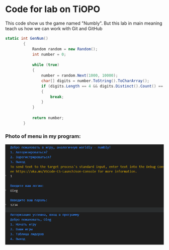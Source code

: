 # Code for lab on TiOPO
This code show us the game named "Numbly". But this lab in main meaning teach us how we can work with Git and GitHub


````C#
static int GenNum()
        {
            Random random = new Random();
            int number = 0;

            while (true)
            {
                number = random.Next(1000, 10000);
                char[] digits = number.ToString().ToCharArray();
                if (digits.Length == 4 && digits.Distinct().Count() == 4)
                {
                    break;
                }
            }

            return number;
        }
````
### Photo of menu in my program:   
![Photo](ForGit.png)
